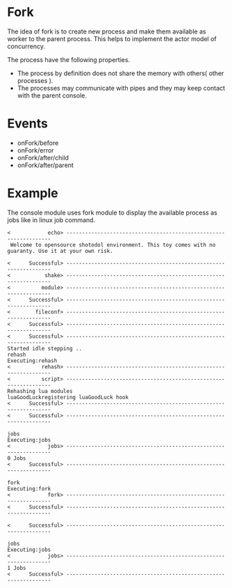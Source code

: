Fork
========

The idea of fork is to create new process and make them available as worker to the parent process. This helps to implement the actor model of concurrency.

The process have the following properties.
- The process by definition does not share the memory with others( other processes ).
- The processes may communicate with pipes and they may keep contact with the parent console.

Events
=======
- onFork/before
- onFork/error
- onFork/after/child
- onFork/after/parent

Example
========

The console module uses fork module to display the available process as jobs like in linux job command.

```
<            echo> -----------------------------------------------------------------
 Welcome to opensource shotodol environment. This toy comes with no guaranty. Use it at your own risk.

<      Successful> -----------------------------------------------------------------
<           shake> -----------------------------------------------------------------
<          module> -----------------------------------------------------------------
<      Successful> -----------------------------------------------------------------
<        fileconf> -----------------------------------------------------------------
<      Successful> -----------------------------------------------------------------
<      Successful> -----------------------------------------------------------------
Started idle stepping ..
rehash
Executing:rehash
<          rehash> -----------------------------------------------------------------
<          script> -----------------------------------------------------------------
Rehashing lua modules
luaGoodLuckregistering luaGoodLuck hook
<      Successful> -----------------------------------------------------------------
<      Successful> -----------------------------------------------------------------

jobs
Executing:jobs
<            jobs> -----------------------------------------------------------------
0 Jobs
<      Successful> -----------------------------------------------------------------

fork
Executing:fork
<            fork> -----------------------------------------------------------------
<      Successful> -----------------------------------------------------------------

<      Successful> -----------------------------------------------------------------

jobs
Executing:jobs
<            jobs> -----------------------------------------------------------------
1 Jobs
<      Successful> -----------------------------------------------------------------
```

